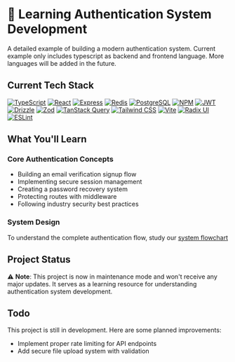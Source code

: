 # 🔐 Learning Authentication System Development
A detailed example of building a modern authentication system.
Current example only includes typescript as backend and frontend language.
More languages will be added in the future.


## Current Tech Stack
[![TypeScript](https://img.shields.io/badge/TypeScript-007ACC?style=for-the-badge&logo=typescript&logoColor=white)](https://www.typescriptlang.org/)
[![React](https://img.shields.io/badge/React-20232A?style=for-the-badge&logo=react&logoColor=61DAFB)](https://reactjs.org/)
[![Express](https://img.shields.io/badge/Express-000000?style=for-the-badge&logo=express&logoColor=white)](https://expressjs.com/)
[![Redis](https://img.shields.io/badge/Redis-DC382D?style=for-the-badge&logo=redis&logoColor=white)](https://redis.io/)
[![PostgreSQL](https://img.shields.io/badge/PostgreSQL-316192?style=for-the-badge&logo=postgresql&logoColor=white)](https://www.postgresql.org/)
[![NPM](https://img.shields.io/badge/NPM-CB3837?style=for-the-badge&logo=npm&logoColor=white)](https://www.npmjs.com/)
[![JWT](https://img.shields.io/badge/JWT-000000?style=for-the-badge&logo=jsonwebtokens&logoColor=white)](https://jwt.io/)
[![Drizzle](https://img.shields.io/badge/Drizzle-C5F74F?style=for-the-badge&logo=drizzle&logoColor=black)](https://orm.drizzle.team/)
[![Zod](https://img.shields.io/badge/Zod-3E67B1?style=for-the-badge&logo=zod&logoColor=white)](https://zod.dev/)
[![TanStack Query](https://img.shields.io/badge/TanStack_Query-FF4154?style=for-the-badge&logo=reactquery&logoColor=white)](https://tanstack.com/query)
[![Tailwind CSS](https://img.shields.io/badge/Tailwind_CSS-38B2AC?style=for-the-badge&logo=tailwind-css&logoColor=white)](https://tailwindcss.com)
[![Vite](https://img.shields.io/badge/Vite-646CFF?style=for-the-badge&logo=vite&logoColor=white)](https://vitejs.dev)
[![Radix UI](https://img.shields.io/badge/Radix_UI-161618?style=for-the-badge&logo=radix-ui&logoColor=white)](https://www.radix-ui.com)
[![ESLint](https://img.shields.io/badge/ESLint-4B32C3?style=for-the-badge&logo=eslint&logoColor=white)](https://eslint.org)

## What You'll Learn

### Core Authentication Concepts
- Building an email verification signup flow
- Implementing secure session management
- Creating a password recovery system
- Protecting routes with middleware
- Following industry security best practices

### System Design
To understand the complete authentication flow, study our [system flowchart](https://miro.com/welcomeonboard/S09QUzl4ZUlGTXJxbjFKVUE5cE5hL0R2dTByR2FFVmJoVHdqeFpQZ1BkbnNJZkpWY3p3cnZIeGNLOWUrYWc3RGtNZmk0ZmtBMTZLRzl5bUpSbkwyQ1ZldWhweGlxTkpsZ0Z2eHV2aldRV2ZTNXBkMzYzanZkZzJhRlhSNVhZMVghZQ==?share_link_id=772543423049)

## Project Status
⚠️ **Note**: This project is now in maintenance mode and won't receive any major updates. It serves as a learning resource for understanding authentication system development.

## Todo
This project is still in development. Here are some planned improvements:
- Implement proper rate limiting for API endpoints
- Add secure file upload system with validation

